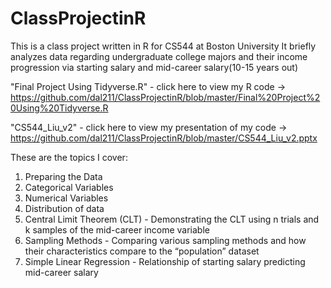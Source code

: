 # ClassProjectinR
This is a class project written in R for CS544 at Boston University
It briefly analyzes data regarding undergraduate college majors and 
their income progression via starting salary and mid-career salary(10-15 years out)

"Final Project Using Tidyverse.R" - click here to view my R code -> https://github.com/dal211/ClassProjectinR/blob/master/Final%20Project%20Using%20Tidyverse.R

"CS544_Liu_v2" - click here to view my presentation of my code ->  https://github.com/dal211/ClassProjectinR/blob/master/CS544_Liu_v2.pptx

These are the topics I cover:

1. Preparing the Data
2. Categorical Variables
3. Numerical Variables
4. Distribution of data
5. Central Limit Theorem (CLT) - Demonstrating the CLT using n trials and k samples of the mid-career income variable
6. Sampling Methods - Comparing various sampling methods and how their characteristics compare to the “population” dataset 
7. Simple Linear Regression - Relationship of starting salary predicting mid-career salary

